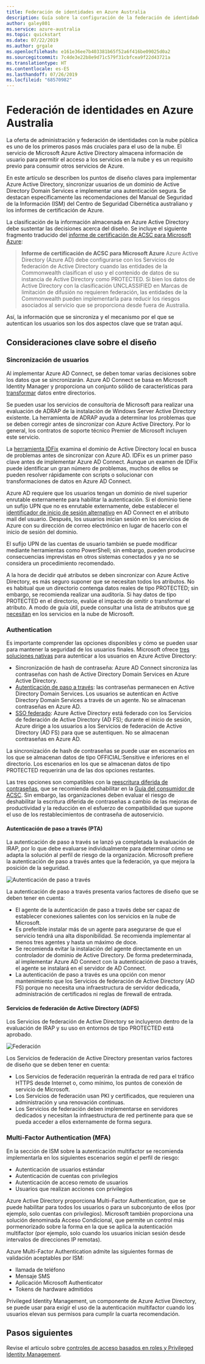 ```yaml
---
title: Federación de identidades en Azure Australia
description: Guía sobre la configuración de la federación de identidades en las regiones de Australia para cumplir con los requisitos específicos de las directivas, los reglamentos y la legislación de la administración pública de Australia.
author: galey801
ms.service: azure-australia
ms.topic: quickstart
ms.date: 07/22/2019
ms.author: grgale
ms.openlocfilehash: e161e36ee7b403381b65f52a6f416be09025d0a2
ms.sourcegitcommit: 7c4de3e22b8e9d71c579f31cbfcea9f22d43721a
ms.translationtype: HT
ms.contentlocale: es-ES
ms.lasthandoff: 07/26/2019
ms.locfileid: "68570982"
---
```

# <a name="identity-federation-in-azure-australia"></a>Federación de identidades en Azure Australia

La oferta de administración y federación de identidades con la nube pública es uno de los primeros pasos más cruciales para el uso de la nube. El servicio de Microsoft Azure Active Directory almacena información de usuario para permitir el acceso a los servicios en la nube y es un requisito previo para consumir otros servicios de Azure.

En este artículo se describen los puntos de diseño claves para implementar Azure Active Directory, sincronizar usuarios de un dominio de Active Directory Domain Services e implementar una autenticación segura. Se destacan específicamente las recomendaciones del Manual de Seguridad de la Información (ISM) del Centro de Seguridad Cibernética australiano y los informes de certificación de Azure.

La clasificación de la información almacenada en Azure Active Directory debe sustentar las decisiones acerca del diseño. Se incluye el siguiente fragmento traducido del [informe de certificación de ACSC para Microsoft Azure](https://aka.ms/au-irap):

>**Informe de certificación de ACSC para Microsoft Azure** Azure Active Directory (Azure AD) debe configurarse con los Servicios de federación de Active Directory cuando las entidades de la Commonwealth clasifican el uso y el contenido de datos de su instancia de Active Directory como PROTECTED. Si bien los datos de Active Directory con la clasificación UNCLASSIFIED en Marcas de limitación de difusión no requieren federación, las entidades de la Commonwealth pueden implementarla para reducir los riesgos asociados al servicio que se proporciona desde fuera de Australia.

Así, la información que se sincroniza y el mecanismo por el que se autentican los usuarios son los dos aspectos clave que se tratan aquí.

## <a name="key-design-considerations"></a>Consideraciones clave sobre el diseño

### <a name="user-synchronisation"></a>Sincronización de usuarios

Al implementar Azure AD Connect, se deben tomar varias decisiones sobre los datos que se sincronizarán. Azure AD Connect se basa en Microsoft Identity Manager y proporciona un conjunto sólido de características para [transformar](https://docs.microsoft.com/azure/active-directory/hybrid/how-to-connect-sync-best-practices-changing-default-configuration) datos entre directorios.

Se pueden usar los servicios de consultoría de Microsoft para realizar una evaluación de ADRAP de la instalación de Windows Server Active Directory existente. La herramienta de ADRAP ayuda a determinar los problemas que se deben corregir antes de sincronizar con Azure Active Directory. Por lo general, los contratos de soporte técnico Premier de Microsoft incluyen este servicio.

La [herramienta IDFix](https://docs.microsoft.com/office365/enterprise/install-and-run-idfix) examina el dominio de Active Directory local en busca de problemas antes de sincronizar con Azure AD. IDFix es un primer paso clave antes de implementar Azure AD Connect. Aunque un examen de IDFix puede identificar un gran número de problemas, muchos de ellos se pueden resolver rápidamente con scripts o solucionar con transformaciones de datos en Azure AD Connect.

Azure AD requiere que los usuarios tengan un dominio de nivel superior enrutable externamente para habilitar la autenticación. Si el dominio tiene un sufijo UPN que no es enrutable externamente, debe establecer el [identificador de inicio de sesión alternativo](https://docs.microsoft.com/azure/active-directory/hybrid/plan-connect-userprincipalname) en AD Connect en el atributo mail del usuario. Después, los usuarios inician sesión en los servicios de Azure con su dirección de correo electrónico en lugar de hacerlo con el inicio de sesión del dominio.

El sufijo UPN de las cuentas de usuario también se puede modificar mediante herramientas como PowerShell; sin embargo, pueden producirse consecuencias imprevistas en otros sistemas conectados y ya no se considera un procedimiento recomendado.

A la hora de decidir qué atributos se deben sincronizar con Azure Active Directory, es más seguro suponer que se necesitan todos los atributos. No es habitual que un directorio contenga datos reales de tipo PROTECTED; sin embargo, se recomienda realizar una auditoría. Si hay datos de tipo PROTECTED en el directorio, evalúe el impacto de omitir o transformar el atributo. A modo de guía útil, puede consultar una lista de atributos que [se necesitan](https://docs.microsoft.com/azure/active-directory/hybrid/reference-connect-sync-attributes-synchronized) en los servicios en la nube de Microsoft.

### <a name="authentication"></a>Authentication

Es importante comprender las opciones disponibles y cómo se pueden usar para mantener la seguridad de los usuarios finales.
Microsoft ofrece [tres soluciones nativas](https://docs.microsoft.com/azure/active-directory/hybrid/plan-connect-user-signin) para autenticar a los usuarios en Azure Active Directory:

* Sincronización de hash de contraseña: Azure AD Connect sincroniza las contraseñas con hash de Active Directory Domain Services en Azure Active Directory.
* [Autenticación de paso a través](https://docs.microsoft.com/azure/active-directory/hybrid/how-to-connect-pta): las contraseñas permanecen en Active Directory Domain Services. Los usuarios se autentican en Active Directory Domain Services a través de un agente. No se almacenan contraseñas en Azure AD.
* [SSO federado](https://docs.microsoft.com/azure/active-directory/hybrid/how-to-connect-fed-whatis): Azure Active Directory está federado con los Servicios de federación de Active Directory (AD FS); durante el inicio de sesión, Azure dirige a los usuarios a los Servicios de federación de Active Directory (AD FS) para que se autentiquen. No se almacenan contraseñas en Azure AD.

La sincronización de hash de contraseñas se puede usar en escenarios en los que se almacenan datos de tipo OFFICIAL:Sensitive e inferiores en el directorio. Los escenarios en los que se almacenan datos de tipo PROTECTED requerirán una de las dos opciones restantes.

Las tres opciones son compatibles con la [reescritura diferida de contraseñas](https://docs.microsoft.com/azure/active-directory/authentication/concept-sspr-writeback), que se recomienda deshabilitar en la [Guía del consumidor de ACSC](https://aka.ms/au-irap). Sin embargo, las organizaciones deben evaluar el riesgo de deshabilitar la escritura diferida de contraseñas a cambio de las mejoras de productividad y la reducción en el esfuerzo de compatibilidad que supone el uso de los restablecimientos de contraseña de autoservicio.

#### <a name="pass-through-authentication-pta"></a>Autenticación de paso a través (PTA)

La autenticación de paso a través se lanzó ya completada la evaluación de IRAP, por lo que debe evaluarse individualmente para determinar cómo se adapta la solución al perfil de riesgo de la organización. Microsoft prefiere la autenticación de paso a través antes que la federación, ya que mejora la posición de la seguridad.

![Autenticación de paso a través](media/pta1.png)

La autenticación de paso a través presenta varios factores de diseño que se deben tener en cuenta:

* El agente de la autenticación de paso a través debe ser capaz de establecer conexiones salientes con los servicios en la nube de Microsoft.
* Es preferible instalar más de un agente para asegurarse de que el servicio tendrá una alta disponibilidad. Se recomienda implementar al menos tres agentes y hasta un máximo de doce.
* Se recomienda evitar la instalación del agente directamente en un controlador de dominio de Active Directory. De forma predeterminada, al implementar Azure AD Connect con la autenticación de paso a través, el agente se instalará en el servidor de AD Connect.
* La autenticación de paso a través es una opción con menor mantenimiento que los Servicios de federación de Active Directory (AD FS) porque no necesita una infraestructura de servidor dedicada, administración de certificados ni reglas de firewall de entrada.

#### <a name="active-directory-federation-services-adfs"></a>Servicios de federación de Active Directory (ADFS)

Los Servicios de federación de Active Directory se incluyeron dentro de la evaluación de IRAP y su uso en entornos de tipo PROTECTED está aprobado.

![Federación](media/federated-identity.png)

Los Servicios de federación de Active Directory presentan varios factores de diseño que se deben tener en cuenta:

* Los Servicios de federación requerirán la entrada de red para el tráfico HTTPS desde Internet o, como mínimo, los puntos de conexión de servicio de Microsoft.
* Los Servicios de federación usan PKI y certificados, que requieren una administración y una renovación continuas.
* Los Servicios de federación deben implementarse en servidores dedicados y necesitan la infraestructura de red pertinente para que se pueda acceder a ellos externamente de forma segura.

### <a name="multi-factor-authentication-mfa"></a>Multi-Factor Authentication (MFA)

En la sección de ISM sobre la autenticación multifactor se recomienda implementarla en los siguientes escenarios según el perfil de riesgo:

* Autenticación de usuarios estándar
* Autenticación de cuentas con privilegios
* Autenticación de acceso remoto de usuarios
* Usuarios que realizan acciones con privilegios

Azure Active Directory proporciona Multi-Factor Authentication, que se puede habilitar para todos los usuarios o para un subconjunto de ellos (por ejemplo, solo cuentas con privilegios). Microsoft también proporciona una solución denominada Acceso Condicional, que permite un control más pormenorizado sobre la forma en la que se aplica la autenticación multifactor (por ejemplo, solo cuando los usuarios inician sesión desde intervalos de direcciones IP remotas).

Azure Multi-Factor Authentication admite las siguientes formas de validación aceptables por ISM:

* llamada de teléfono
* Mensaje SMS
* Aplicación Microsoft Authenticator
* Tokens de hardware admitidos

Privileged Identity Management, un componente de Azure Active Directory, se puede usar para exigir el uso de la autenticación multifactor cuando los usuarios elevan sus permisos para cumplir la cuarta recomendación.

## <a name="next-steps"></a>Pasos siguientes

Revise el artículo sobre [controles de acceso basados en roles y Privileged Identity Management](role-privileged.md).
